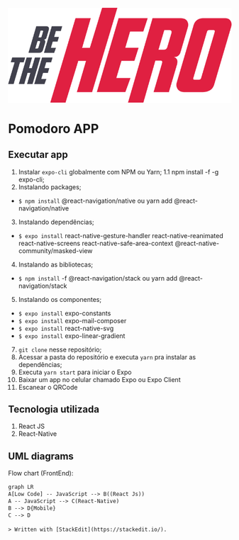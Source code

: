 ![enter image description here](https://github.com/HBeserra/OmniStack-11/raw/master/logo.png)

# Pomodoro APP

## [](https://github.com/ambulcao/Pomodora#executar-app)Executar app

1. Instalar  `expo-cli`  globalmente com NPM ou Yarn; 1.1 npm install -f -g expo-cli;
2. Instalando packages; 
- `$ npm install` @react-navigation/native ou yarn add @react-navigation/native
3. Instalando dependências; 
- `$ expo install` react-native-gesture-handler react-native-reanimated react-native-screens react-native-safe-area-context @react-native-community/masked-view
4. Instalando as bibliotecas; 
- `$ npm install` -f @react-navigation/stack ou yarn add @react-navigation/stack
5. Instalando os componentes; 
- `$ expo install` expo-constants 
- `$ expo install` expo-mail-composer 
- `$ expo install` react-native-svg 
- `$ expo install` expo-linear-gradient
7. `git clone`  nesse repositório;
8. Acessar a pasta do repositório e executa  `yarn`  pra instalar as dependências;
9. Executa  `yarn start`  para iniciar o Expo
10. Baixar um app no celular chamado Expo ou Expo Client
11. Escanear o QRCode

## [](https://github.com/ambulcao/Pomodora#tecnologia-utilizada)Tecnologia utilizada

1.  React JS
2.  React-Native

## UML diagrams

Flow chart (FrontEnd):

```mermaid
graph LR
A[Low Code] -- JavaScript --> B((React Js))
A -- JavaScript --> C(React-Native)
B --> D{Mobile}
C --> D

> Written with [StackEdit](https://stackedit.io/).
